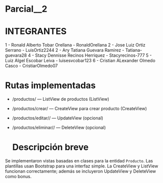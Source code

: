 # Parcial__2

# INTEGRANTES 
1 - Ronald Alberto Tobar Orellana - RonaldOrellana
2 - Jose Luiz Ortiz Serrano - LuisOrtiz2244
2 - Ary Tatiana Guevara Ramirez - Tatiana-guevara28
4 - Stacy Dennisse Recinos Herriquez - Stacyrecinos-777
5 - Luiz Algel Escobar Leiva - luisesvcobar123
6 - Cristian ALexander Olmedo Casco - CristiarOlmedo07

# Rutas implementadas
- /productos/ — ListView de productos (ListView)
- /productos/crear/ — CreateView para crear producto (CreateView)
- /productos/editar/<pk>/ — UpdateView (opcional)
- /productos/eliminar/<pk>/ — DeleteView (opcional)

  # Descripción breve
Se implementaron vistas basadas en clases para la entidad `Producto`. Las plantillas usan Bootstrap para una interfaz simple. La CreateView y ListView funcionan correctamente; además se incluyeron UpdateView y DeleteView como bonus.

